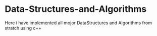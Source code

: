 # Data-Structures-and-Algorithms

Here i have implemented all mojor DataStructures and Algorithms from stratch using c++
